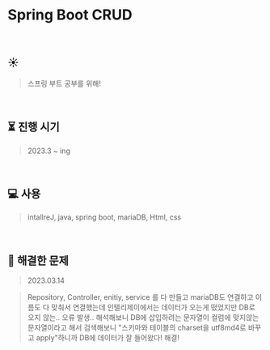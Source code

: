 # Spring Boot CRUD

</br>

## :sunny: 
> 스프링 부트 공부를 위해! 
</br>

## :hourglass_flowing_sand: 진행 시기
> 2023.3 ~ ing
</br>

## :computer: 사용
>intallreJ, java, spring boot, mariaDB, Html, css
</br>

## :baby_chick: 해결한 문제

> 2023.03.14

> Repository, Controller, enitiy, service 를 다 만들고 mariaDB도 연결하고 이름도 다 맞춰서 연결했는데 
> 인텔리제이에서는 데이터가 오는게 떴었지만 DB로 오지 않는.. 오류 발생.. 
> 해석해보니 DB에 삽입하려는 문자열이 컬럼에 맞지않는 문자열이라고 해서 
> 검색해보니 "스키마와 테이블의 charset을 utf8md4로 바꾸고 apply"하니까 DB에 데이터가 잘 들어왔다! 해결!


</br>

